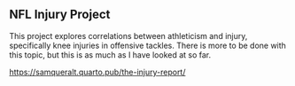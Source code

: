 ## NFL Injury Project

This project explores correlations between athleticism and injury, specifically knee injuries in offensive tackles. There is more to be done with this topic, but this is as much as I have looked at so far.

https://samqueralt.quarto.pub/the-injury-report/
